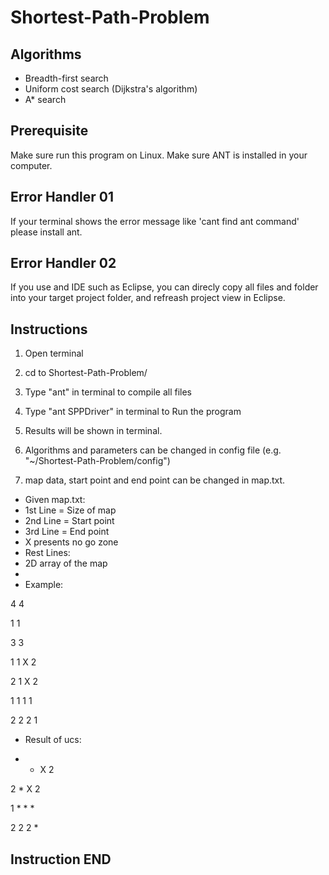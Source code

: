 # Shortest-Path-Problem
## Algorithms ##
 * Breadth-first search
 * Uniform cost search (Dijkstra's algorithm)
 * A* search

## Prerequisite ##
Make sure run this program on Linux.
Make sure ANT is installed in your computer.

## Error Handler 01 ##
If your terminal shows the error message like 'cant find ant command'
please install ant.

## Error Handler 02 ##
If you use and IDE such as Eclipse, you can direcly copy all files and folder
into your target project folder, and refreash project view in Eclipse.


## Instructions ##

1. Open terminal

2. cd to Shortest-Path-Problem/

3. Type "ant" in terminal to compile all files

4. Type "ant SPPDriver" in terminal to Run the program

5. Results will be shown in terminal. 

6. Algorithms and parameters can be changed in config file (e.g. "~/Shortest-Path-Problem/config") 

7. map data, start point and end point can be changed in map.txt.

 * Given map.txt:
 * 1st Line = Size of map
 * 2nd Line = Start point
 * 3rd Line = End point
 * X presents no go zone
 * Rest Lines:
 * 2D array of the map
 * 
 * Example:

4 4

1 1

3 3

1 1 X 2

2 1 X 2

1 1 1 1

2 2 2 1


 * Result of ucs:

* * X 2

2 * X 2

1 * * *

2 2 2 *

## Instruction END ##
